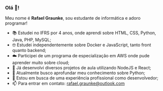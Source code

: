 ### Olá 👋!

Meu nome é **Rafael Graunke**, sou estudante de informática e adoro programar!

- 📚 Estudei no IFRS por 4 anos, onde aprendi sobre HTML, CSS, Python, Java, PHP, MySQL;
- 🤓 Estudei independentemente sobre Docker e JavaScript, tanto front quanto backend;
- ☁️ Participei de um programa de especialização em AWS onde pude aprender muito sobre cloud;
- 🚀 Já desenvolvi diversos projetos de aula utilizando NodeJS e React;
- 🌱 Atualmente busco aprofundar meu conhecimento sobre Python;
- 💼 Estou em busca de uma experiência profissional como desenvolvedor;
- 📫 Para entrar em contato: rafael.graunke@outlook.com
